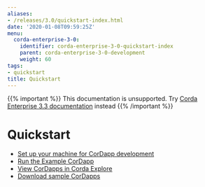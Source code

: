 ```yaml
---
aliases:
- /releases/3.0/quickstart-index.html
date: '2020-01-08T09:59:25Z'
menu:
  corda-enterprise-3-0:
    identifier: corda-enterprise-3-0-quickstart-index
    parent: corda-enterprise-3-0-development
    weight: 60
tags:
- quickstart
title: Quickstart
---
```

{{% important %}}
This documentation is unsupported.
Try [Corda Enterprise 3.3 documentation](/docs/corda-enterprise/3.3/_index.md) instead
{{% /important %}}


# Quickstart



* [Set up your machine for CorDapp development](getting-set-up.md/)
* [Run the Example CorDapp](tutorial-cordapp.md/)
* [View CorDapps in Corda Explore](http://explore.corda.zone/)
* [Download sample CorDapps](https://www.corda.net/samples/)

